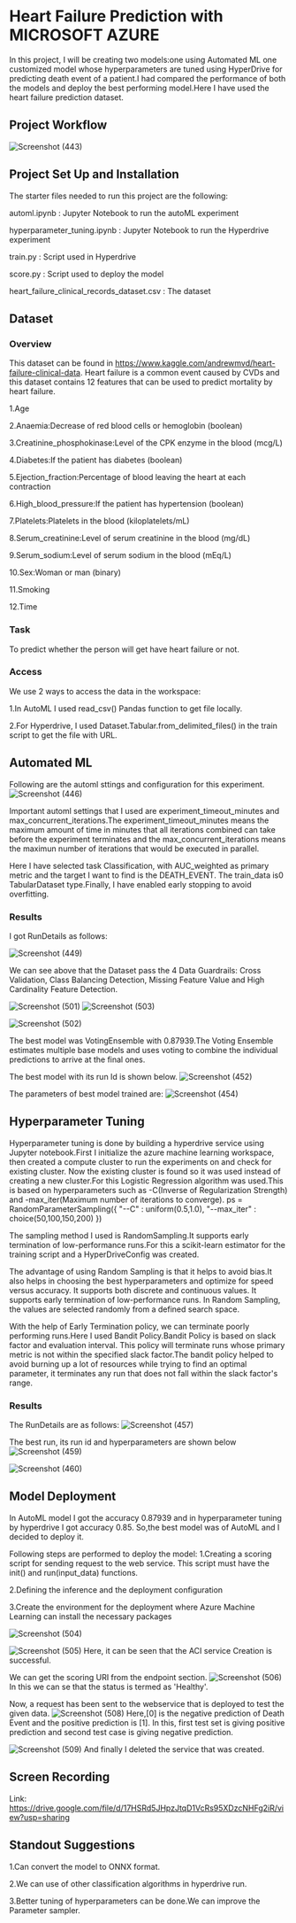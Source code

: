 # Heart Failure Prediction with MICROSOFT AZURE

In this project, I will be creating two models:one using Automated ML one customized model whose hyperparameters are tuned using HyperDrive for predicting death event of a patient.I had compared the performance of both the models and deploy the best performing model.Here I have used the heart failure prediction dataset.
 
 ## Project Workflow
 
 ![Screenshot (443)](https://user-images.githubusercontent.com/75804779/104836617-219abf00-58d5-11eb-89e0-affd20ac6478.png)

## Project Set Up and Installation
The starter files needed to run this project are the following:

automl.ipynb : Jupyter Notebook to run the autoML experiment

hyperparameter_tuning.ipynb : Jupyter Notebook to run the Hyperdrive experiment

train.py : Script used in Hyperdrive

score.py : Script used to deploy the model

heart_failure_clinical_records_dataset.csv : The dataset

## Dataset

### Overview
This dataset can be found in https://www.kaggle.com/andrewmvd/heart-failure-clinical-data. Heart failure is a common event caused by CVDs and this dataset contains 12 features that can be used to predict mortality by heart failure.

1.Age

2.Anaemia:Decrease of red blood cells or hemoglobin (boolean)

3.Creatinine_phosphokinase:Level of the CPK enzyme in the blood (mcg/L)

4.Diabetes:If the patient has diabetes (boolean)

5.Ejection_fraction:Percentage of blood leaving the heart at each contraction

6.High_blood_pressure:If the patient has hypertension (boolean)

7.Platelets:Platelets in the blood (kiloplatelets/mL)

8.Serum_creatinine:Level of serum creatinine in the blood (mg/dL)

9.Serum_sodium:Level of serum sodium in the blood (mEq/L)

10.Sex:Woman or man (binary)

11.Smoking

12.Time

### Task
To predict whether the person will get have heart failure or not.

### Access
We use 2 ways to access the data in the workspace:

1.In AutoML I used read_csv() Pandas function to get file locally.

2.For Hyperdrive, I used Dataset.Tabular.from_delimited_files() in the train script to get the file with URL.

## Automated ML
Following are the automl sttings and configuration for this experiment.
![Screenshot (446)](https://user-images.githubusercontent.com/75804779/104837000-c4ecd380-58d7-11eb-8094-63391e66f104.png)

Important automl settings that I used are experiment_timeout_minutes and max_concurrent_iterations.The experiment_timeout_minutes means the maximum amount of time in minutes that all iterations combined can take before the experiment terminates and the max_concurrent_iterations means the maximun number of iterations that would be executed in parallel.

Here I have selected task Classification, with AUC_weighted as primary metric and the target I want to find is the  DEATH_EVENT. The train_data is0 TabularDataset type.Finally, I have enabled early stopping to avoid overfitting.

### Results
I got RunDetails as follows:

![Screenshot (449)](https://user-images.githubusercontent.com/75804779/104837240-34af8e00-58d9-11eb-9627-a578ff8abd25.png)

We can see above that the Dataset pass the 4 Data Guardrails: Cross Validation, Class Balancing Detection, Missing Feature Value and High Cardinality Feature Detection.

![Screenshot (501)](https://user-images.githubusercontent.com/75804779/105579850-03d6c980-5daf-11eb-882d-308043605665.png)
![Screenshot (503)](https://user-images.githubusercontent.com/75804779/105579997-beff6280-5daf-11eb-9fbe-a21a217a584a.png)

![Screenshot (502)](https://user-images.githubusercontent.com/75804779/105579873-2a950000-5daf-11eb-8636-ea254dec41e5.png)

The best model was VotingEnsemble with 0.87939.The Voting Ensemble estimates multiple base models and uses voting to combine the individual predictions to arrive at the final ones.

The best model with its run Id is shown below.
![Screenshot (452)](https://user-images.githubusercontent.com/75804779/104837346-dcc55700-58d9-11eb-8251-eaba9002ab18.png)

The parameters of best model trained are:
![Screenshot (454)](https://user-images.githubusercontent.com/75804779/104837416-50fffa80-58da-11eb-8987-005af0e1c452.png)

## Hyperparameter Tuning
Hyperparameter tuning is done by building a hyperdrive service using Jupyter notebook.First I initialize the azure machine learning workspace, then created a compute cluster to run the experiments on and check for existing cluster. Now the existing cluster is found so it was used instead of creating a new cluster.For this Logistic Regression algorithm was used.This is based on hyperparameters such as -C(Inverse of Regularization Strength) and -max_iter(Maximum number of iterations to converge). ps = RandomParameterSampling({ "--C" : uniform(0.5,1.0), "--max_iter" : choice(50,100,150,200) })

The sampling method I used is RandomSampling.It supports early termination of low-performance runs.For this a scikit-learn estimator for the training script and a HyperDriveConfig was created.

The advantage of using Random Sampling is that it helps to avoid bias.It also helps in choosing the best hyperparameters and optimize for speed versus accuracy. It supports both discrete and continuous values. It supports early termination of low-performance runs. In Random Sampling, the values are selected randomly from a defined search space.

With the help of Early Termination policy, we can terminate poorly performing runs.Here I used Bandit Policy.Bandit Policy is based on slack factor and evaluation interval. This policy will terminate runs whose primary metric is not within the specified slack factor.The bandit policy helped to avoid burning up a lot of resources while trying to find an optimal parameter, it terminates any run that does not fall within the slack factor's range.

### Results
The RunDetails are as follows:
![Screenshot (457)](https://user-images.githubusercontent.com/75804779/104840131-7f3a0600-58eb-11eb-990a-822b3228b317.png)

The best run, its run id and hyperparameters are shown below
![Screenshot (459)](https://user-images.githubusercontent.com/75804779/104840904-3e8ebc80-58ec-11eb-852b-3db8342d3939.png)

![Screenshot (460)](https://user-images.githubusercontent.com/75804779/104841470-667e2000-58ec-11eb-8dac-21bfe4eb8b0b.png)

## Model Deployment
In AutoML model I got the accuracy 0.87939 and in hyperparameter tuning by hyperdrive I got accuracy 0.85.
So,the best model was of AutoML and I decided to deploy it.

Following steps are performed to deploy the model:
1.Creating a scoring script for sending request to the web service. This script must have the init() and run(input_data) functions.

2.Defining the inference and the deployment configuration

3.Create the environment for the deployment where Azure Machine Learning can install the necessary packages

![Screenshot (504)](https://user-images.githubusercontent.com/75804779/105593070-cd9e4780-5db8-11eb-9025-a81827270a23.png)

![Screenshot (505)](https://user-images.githubusercontent.com/75804779/105594023-0e965c00-5db9-11eb-813a-ce80c6065269.png)
Here, it can be seen that the ACI service Creation is successful.

We can get the scoring URI from the endpoint section.
![Screenshot (506)](https://user-images.githubusercontent.com/75804779/105595250-63d26d80-5db9-11eb-830f-b9c8fa985831.png)
In this we can se that the status is termed as 'Healthy'.

Now, a request has been sent to the webservice that is deployed to test the given data.
![Screenshot (508)](https://user-images.githubusercontent.com/75804779/105598997-65506580-5dba-11eb-9c91-d90d7756dae2.png)
Here,[0] is the negative prediction of Death Event and the positive prediction is [1].
In this, first test set is giving positive prediction and second test case is giving negative prediction.

![Screenshot (509)](https://user-images.githubusercontent.com/75804779/105601942-3981af80-5dbb-11eb-91a6-9863cee86030.png)
And finally I deleted the service that was created.

## Screen Recording

Link: https://drive.google.com/file/d/17HSRd5JHpzJtqD1VcRs95XDzcNHFg2iR/view?usp=sharing

## Standout Suggestions

1.Can convert  the model to ONNX format.

2.We can use of other classification algorithms in hyperdrive run.

3.Better tuning of hyperparameters can be done.We can improve the Parameter sampler.
